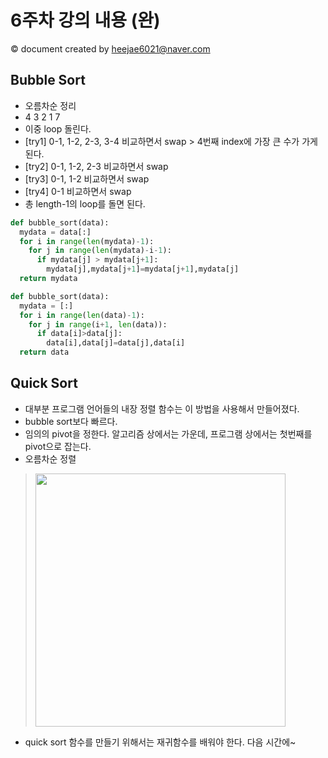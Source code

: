 # 6주차 강의 내용 (완)
&copy; document created by heejae6021@naver.com

## Bubble Sort

- 오름차순 정리
- 4 3 2 1 7
- 이중 loop 돌린다.
- [try1] 0-1, 1-2, 2-3, 3-4 비교하면서 swap > 4번째 index에 가장 큰 수가 가게 된다.
- [try2] 0-1, 1-2, 2-3 비교하면서 swap
- [try3] 0-1, 1-2 비교하면서 swap
- [try4] 0-1 비교하면서 swap
- 총 length-1의 loop를 돌면 된다.
```python
def bubble_sort(data):
  mydata = data[:]
  for i in range(len(mydata)-1):
    for j in range(len(mydata)-i-1):
      if mydata[j] > mydata[j+1]:
        mydata[j],mydata[j+1]=mydata[j+1],mydata[j]
  return mydata
```
```python
def bubble_sort(data):
  mydata = [:]
  for i in range(len(data)-1):
    for j in range(i+1, len(data)):
      if data[i]>data[j]:
        data[i],data[j]=data[j],data[i]
  return data
```

## Quick Sort

- 대부분 프로그램 언어들의 내장 정렬 함수는 이 방법을 사용해서 만들어졌다.
- bubble sort보다 빠르다.
- 임의의 pivot을 정한다. 알고리즘 상에서는 가운데, 프로그램 상에서는 첫번째를 pivot으로 잡는다.
- 오름차순 정렬
> <img src="https://github.com/heejae6021/OOP/blob/master/images/quicksort.jpg" width="400" height="405">
- quick sort 함수를 만들기 위해서는 재귀함수를 배워야 한다. 다음 시간에~
